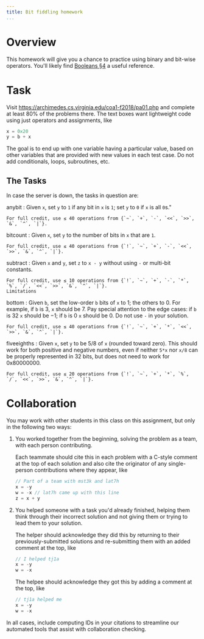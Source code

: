 ```yaml
---
title: Bit fiddling homework
...
```



# Overview

This homework will give you a chance to practice using binary and bit-wise operators.
You'll likely find [Booleans §4](bool.html) a useful reference.

# Task

Visit <https://archimedes.cs.virginia.edu/coa1-f2018/pa01.php>
and complete at least 80% of the problems there.
The text boxes want lightweight code using just operators and assignments, like

````c
x = 0x20
y = b + x
````

The goal is to end up with one variable having a particular value,
based on other variables that are provided with new values in each test case.
Do not add conditionals, loops, subroutines, etc.

## The Tasks

In case the server is down, the tasks in question are:

anybit
:   Given `x`, set `y` to `1` if any bit in `x` is `1`; set `y` to `0` if `x` is all `0`s."

    For full credit, use ≤ 40 operations from {`~`, `+`, `-`, `<<`, `>>`, `&`, `^`, `|`}.


bitcount
:   Given `x`, set `y` to the number of bits in `x` that are `1`.

    For full credit, use ≤ 40 operations from {`!`, `~`, `+`, `-`, `<<`, `>>`, `&`, `^`, `|`}.

subtract
:   Given `x` and `y`, set `z` to `x - y` without using `-` or multi-bit constants.

    For full credit, use ≤ 10 operations from {`!`, `~`, `+`, `-`, `*`, `%`, `/`, `<<`, `>>`, `&`, `^`, `|`}.
    Limitations

bottom
:   Given `b`, set the low-order `b` bits of `x` to 1; the others to 0. For example, if `b` is 3, `x` should be 7. Pay special attention to the edge cases: if `b` is 32 `x` should be &minus;1; if `b` is 0 `x` should be 0. Do not use `-` in your solution.

    For full credit, use ≤ 40 operations from {`!`, `~`, `+`, `*`, `<<`, `>>`, `&`, `^`, `|`}.

fiveeighths
:   Given `x`, set `y` to be 5/8 of `x` (rounded toward zero). This should work for both positive and negative numbers, even if neither `5*x` nor `x/8` can be properly represented in 32 bits, but does not need to work for 0x80000000.

    For full credit, use ≤ 20 operations from {`!`, `~`, `+`, `*`, `%`, `/`, `<<`, `>>`, `&`, `^`, `|`}.


# Collaboration

You may work with other students in this class on this assignment, but only in the following two ways:

1. You worked together from the beginning, solving the problem as a team, with each person contributing.
    
    Each teammate should cite this in each problem with a C-style comment at the top of each solution
    and also cite the originator of any single-person contributions where they appear, like
    
    ````c
    // Part of a team with mst3k and lat7h
    x = -y
    w = -x // lat7h came up with this line
    z = x + y
    ````
    

2. You helped someone with a task you'd already finished, helping them think through their incorrect solution and not giving them or trying to lead them to your solution.

    The helper should acknowledge they did this by returning to their previously-submitted solutions
    and re-submitting them with an added comment at the top, like
    
    ````c
    // I helped tj1a
    x = -y
    w = -x
    ````
    
    The helpee should acknowledge they got this by adding a comment at the top, like
    
    ````c
    // tj1a helped me
    x = -y
    w = -x
    ````
    
In all cases, include computing IDs in your citations to streamline our automated tools that assist with collaboration checking.
